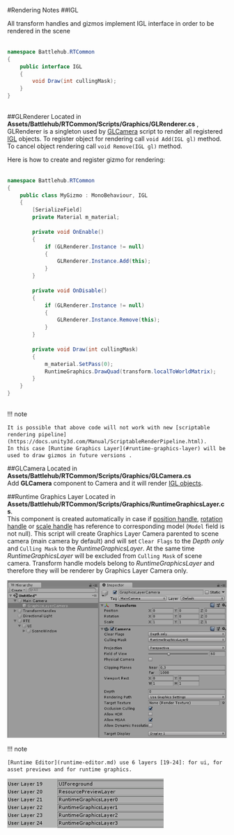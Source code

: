 #Rendering Notes
##IGL

All transform handles and gizmos implement IGL interface in order to be rendered in the scene

``` C#

namespace Battlehub.RTCommon
{
    public interface IGL
    {
        void Draw(int cullingMask);
    }
}
	
```
##GLRenderer
Located in __Assets/Battlehub/RTCommon/Scripts/Graphics/GLRenderer.cs__ , GLRenderer is a singleton used by [GLCamera](#glcamera) script to render all registered [IGL](#igl) objects.
To register object for rendering call ```void Add(IGL gl)``` method. To cancel object rendering call  ```void Remove(IGL gl)``` method.

Here is how to create and register gizmo for rendering:

``` C#

namespace Battlehub.RTCommon
{
    public class MyGizmo : MonoBehaviour, IGL
	{
		[SerializeField]
		private Material m_material;
		
	    private void OnEnable() 
		{
            if (GLRenderer.Instance != null) 
			{
                GLRenderer.Instance.Add(this);
            }
        }
		
		private void OnDisable()
		{
			if (GLRenderer.Instance != null) 
			{
				GLRenderer.Instance.Remove(this);
			}
		}
		
		private void Draw(int cullingMask)
		{
			m_material.SetPass(0);
            RuntimeGraphics.DrawQuad(transform.localToWorldMatrix);
		}
    }
}
	
```

!!! note

	It is possible that above code will not work with new [scriptable rendering pipeline](https://docs.unity3d.com/Manual/ScriptableRenderPipeline.html).  
	In this case [Runtime Graphics Layer](#runtime-graphics-layer) will be used to draw gizmos in future versions . 
	

##GLCamera
Located in __Assets/Battlehub/RTCommon/Scripts/Graphics/GLCamera.cs__   
Add __GLCamera__ component to Camera and it will render [IGL objects](#igl).


##Runtime Graphics Layer
Located in __Assets/Battlehub/RTCommon/Scripts/Graphics/RuntimeGraphicsLayer.cs__.  
This component is created automatically in case if [position handle](transform-handles.md#position-handle), [rotation handle](transform-handles.md#rotation-handle) or
[scale handle](transform-handles.md#scale-handle) has reference to corresponding model (`Model` field is not null). This script will create Graphics Layer Camera parented to scene camera (main camera by default)
and will set `Clear Flags` to the _Depth only_ and `Culling Mask` to the _RuntimeGraphicsLayer_. At the same time _RuntimeGraphicsLayer_ will be excluded
from `Culling Mask` of scene camera. Transform handle models belong to _RuntimeGraphicsLayer_ and therefore they will be renderer by Graphics Layer Camera only.

![Screenshot](img/rendering/runtime-graphics-layer.png)

!!! note
	
	[Runtime Editor](runtime-editor.md) use 6 layers [19-24]: for ui, for asset previews and for runtime graphics. 

![Screenshot](img/rendering/layers-used-by-runtime-editor.png)